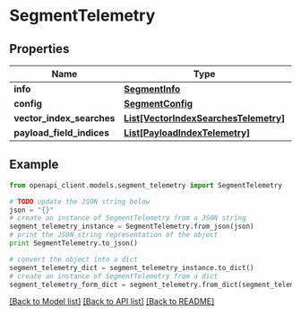 # SegmentTelemetry


## Properties
Name | Type | Description | Notes
------------ | ------------- | ------------- | -------------
**info** | [**SegmentInfo**](SegmentInfo.md) |  | 
**config** | [**SegmentConfig**](SegmentConfig.md) |  | 
**vector_index_searches** | [**List[VectorIndexSearchesTelemetry]**](VectorIndexSearchesTelemetry.md) |  | 
**payload_field_indices** | [**List[PayloadIndexTelemetry]**](PayloadIndexTelemetry.md) |  | 

## Example

```python
from openapi_client.models.segment_telemetry import SegmentTelemetry

# TODO update the JSON string below
json = "{}"
# create an instance of SegmentTelemetry from a JSON string
segment_telemetry_instance = SegmentTelemetry.from_json(json)
# print the JSON string representation of the object
print SegmentTelemetry.to_json()

# convert the object into a dict
segment_telemetry_dict = segment_telemetry_instance.to_dict()
# create an instance of SegmentTelemetry from a dict
segment_telemetry_form_dict = segment_telemetry.from_dict(segment_telemetry_dict)
```
[[Back to Model list]](../README.md#documentation-for-models) [[Back to API list]](../README.md#documentation-for-api-endpoints) [[Back to README]](../README.md)


